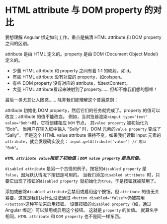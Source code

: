 

HTML attribute 与 DOM property 的对比
=====================

要想理解 Angular 绑定如何工作，重点是搞清 HTML attribute 和 DOM property 之间的区别。

attribute 是由 HTML 定义的。property 是由 DOM (Document Object Model) 定义的。

- 少量 HTML attribute 和 property 之间有着 1:1 的映射，如id。
- 有些 HTML attribute 没有对应的 property，如colspan。
- 有些 DOM property 没有对应的 attribute，如textContent。
- 大量 HTML attribute看起来映射到了property…… 但却不像我们想的那样！

最后一类尤其让人困惑…… 除非我们能理解这个普遍原则：

attribute 初始化 DOM property，然后它们的任务就完成了。property 的值可以改变；attribute 的值不能改变。
例如，当浏览器渲染`<input type="text" value="Bob">`时，它将创建相应 `DOM` 节点， 其`value property` 被初始化为 “Bob”。
当用户在输入框中输入 “Sally” 时，DOM 元素的`value property` 变成了 “Sally”。 但是这个 HTML value attribute 保持不变。如果我们读取 input 元素的 `attribute`，就会发现确实没变： `input.getAttribute('value') // 返回 "Bob"`。

***`HTML attribute value`指定了初始值；`DOM value property` 是当前值。***

`disabled attribute` 是另一个古怪的例子。按钮的`disabled property` 是`false`，因为默认情况下按钮是可用的。 当我们添加`disabled attribute `时，只要它出现了按钮的`disabled property `就初始化为`true`，于是按钮就被禁用了。

添加或删除`disabled attribute`会禁用或启用这个按钮。但 `attribute` 的值无关紧要，这就是我们为什么没法通过 `<button disabled="false">`仍被禁用`</button>`这种写法来启用按钮。
设置按钮的`disabled property`（如，通过 Angular 绑定）可以禁用或启用这个按钮。 这就是 `property` 的价值。
就算名字相同，`HTML attribute` 和 `DOM property` 也不是同一样东西。
